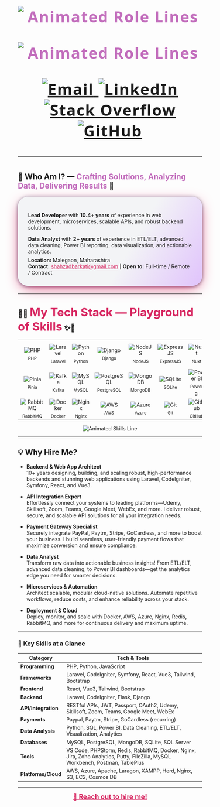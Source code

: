 <h1 align="center" style="margin-bottom:0; font-family:'Montserrat', 'Segoe UI', Arial, sans-serif; font-size:3em; color:#c26dbc; font-weight:900; letter-spacing:2px;">
  <img src="https://readme-typing-svg.demolab.com?font=Montserrat&weight=700&size=35&pause=300&color=A06204&center=true&vCenter=true&multiline=false&width=900&height=50&lines=Shahzad+Barkati" alt="Animated Role Lines" style="display:block;" />
</p>

<p align="center" style="margin-top:0;">
  <img src="https://readme-typing-svg.demolab.com?font=Montserrat&weight=700&size=35&pause=500&color=C26DBC&center=true&vCenter=true&multiline=false&width=900&height=50&lines=Lead+Developer;Backend+%26+Web+App+Architect;API+Integration+Expert;Payment+Gateway+Specialist;Data+Analyst;Microservices+Architect;Deployment+%26+Cloud+Pro;Automation+Enthusiast;ETL%2FELT+Engineer;Power+BI+Data+Viz+Guru;RESTful+API+Pro;SQL+%26+NoSQL+Expert" alt="Animated Role Lines" style="display:block;" />
</p>

<p align="center">
  <a href="mailto:shahzadbarkati@gmail.com">
    <img src="https://img.shields.io/badge/Email-D72660?style=for-the-badge&logo=gmail&logoColor=white" alt="Email"/>
  </a>
  <a href="https://www.linkedin.com/in/shahzadbarkati" target="_blank">
    <img src="https://img.shields.io/badge/LinkedIn-0A66C2?style=for-the-badge&logo=linkedin&logoColor=white" alt="LinkedIn"/>
  </a>
  <a href="https://stackoverflow.com/users/3445324/shahzad-barkati" target="_blank">
    <img src="https://img.shields.io/badge/Stack%20Overflow-F48024?style=for-the-badge&logo=stackoverflow&logoColor=white" alt="Stack Overflow"/>
  </a>
  <a href="https://github.com/ShahzadBarkati" target="_blank">
    <img src="https://img.shields.io/badge/GitHub-24292F?style=for-the-badge&logo=github&logoColor=white" alt="GitHub"/>
  </a>
</p>

---

## 🌈 Who Am I? — <span style="color:#C26DBC;font-weight:bold;">Crafting Solutions, Analyzing Data, Delivering Results</span> 🚀

<div style="background: linear-gradient(120deg, #f3f4f6 60%, #e0c3fc 100%); border-radius: 28px; box-shadow: 0 10px 38px -10px #d72660, 0 2px 10px #64748b; padding: 2em; margin-bottom: 1.5em;">
  <p style="margin-bottom: 0.5em;">
    <b>Lead Developer</b> with <b>10.4+ years</b> of experience in web development, microservices, scalable APIs, and robust backend solutions.
  </p>
  <p style="margin-bottom: 0.5em;">
    <b>Data Analyst</b> with <b>2+ years</b> of experience in ETL/ELT, advanced data cleaning, Power BI reporting, data visualization, and actionable analytics.
  </p>
  <b>Location:</b> Malegaon, Maharashtra<br>
  <b>Contact:</b> <a href="mailto:shahzadbarkati@gmail.com" style="color:#d72660;">shahzadbarkati@gmail.com</a> | <b>Open to:</b> Full-time / Remote / Contract
</div>

---

## 🧩✨ <span style="font-size:1.5em; color: #d72660;">My Tech Stack — Playground of Skills</span> ✨🧩

<!-- Tech Stack Grid with Skill Labels on Hover (including CodeIgniter and PowerBI) -->
<div align="center" style="margin: 1em 0;">
  <table style="border: none;">
    <tr>
      <td align="center"><img src="https://skillicons.dev/icons?i=php" title="PHP" height="48"/><br><sub>PHP</sub></td>
      <td align="center"><img src="https://skillicons.dev/icons?i=laravel" title="Laravel" height="48"/><br><sub>Laravel</sub></td>
      <td align="center"><img src="https://skillicons.dev/icons?i=python" title="Python" height="48"/><br><sub>Python</sub></td>
      <td align="center"><img src="https://skillicons.dev/icons?i=django" title="Django" height="48"/><br><sub>Django</sub></td>
      <td align="center"><img src="https://skillicons.dev/icons?i=nodejs" title="NodeJS" height="48"/><br><sub>NodeJS</sub></td>
      <td align="center"><img src="https://skillicons.dev/icons?i=express" title="ExpressJS" height="48"/><br><sub>ExpressJS</sub></td>
      <td align="center"><img src="https://skillicons.dev/icons?i=nuxt" title="Nuxt" height="48"/><br><sub>Nuxt</sub></td>
      <td align="center"><img src="https://skillicons.dev/icons?i=vue" title="Vue" height="48"/><br><sub>Vue</sub></td>
      <td align="center"><img src="https://skillicons.dev/icons?i=javascript" title="JavaScript" height="48"/><br><sub>JavaScript</sub></td>
      <td align="center"><img src="https://raw.githubusercontent.com/devicons/devicon/master/icons/codeigniter/codeigniter-plain.svg" title="CodeIgniter" height="48"/><br><sub>CodeIgniter</sub></td>
      <td align="center"><img src="https://skillicons.dev/icons?i=symfony" title="Symfony" height="48"/><br><sub>Symfony</sub></td>
    </tr>
    <tr>
      <td align="center"><img src="https://skillicons.dev/icons?i=pinia" title="Pinia" height="48"/><br><sub>Pinia</sub></td>
      <td align="center"><img src="https://skillicons.dev/icons?i=kafka" title="Kafka" height="48"/><br><sub>Kafka</sub></td>
      <td align="center"><img src="https://skillicons.dev/icons?i=mysql" title="MySQL" height="48"/><br><sub>MySQL</sub></td>
      <td align="center"><img src="https://skillicons.dev/icons?i=postgres" title="PostgreSQL" height="48"/><br><sub>PostgreSQL</sub></td>
      <td align="center"><img src="https://skillicons.dev/icons?i=mongodb" title="MongoDB" height="48"/><br><sub>MongoDB</sub></td>
      <td align="center"><img src="https://skillicons.dev/icons?i=sqlite" title="SQLite" height="48"/><br><sub>SQLite</sub></td>
      <td align="center"><img src="https://raw.githubusercontent.com/microsoft/PowerBI-Icons/main/SVG/Power-BI.svg" title="Power BI" height="48"/><br><sub>Power BI</sub></td>
      <td align="center"><img src="https://skillicons.dev/icons?i=tailwindcss" title="Tailwind CSS" height="48"/><br><sub>Tailwind CSS</sub></td>
      <td align="center"><img src="https://skillicons.dev/icons?i=bootstrap" title="Bootstrap" height="48"/><br><sub>Bootstrap</sub></td>
      <td align="center"><img src="https://skillicons.dev/icons?i=firebase" title="Firebase" height="48"/><br><sub>Firebase</sub></td>
      <td align="center"><img src="https://skillicons.dev/icons?i=redis" title="Redis" height="48"/><br><sub>Redis</sub></td>      
    </tr>
    <tr>
      <td align="center"><img src="https://skillicons.dev/icons?i=rabbitmq" title="RabbitMQ" height="48"/><br><sub>RabbitMQ</sub></td>
      <td align="center"><img src="https://skillicons.dev/icons?i=docker" title="Docker" height="48"/><br><sub>Docker</sub></td>
      <td align="center"><img src="https://skillicons.dev/icons?i=nginx" title="Nginx" height="48"/><br><sub>Nginx</sub></td>
      <td align="center"><img src="https://skillicons.dev/icons?i=aws" title="AWS" height="48"/><br><sub>AWS</sub></td>
      <td align="center"><img src="https://skillicons.dev/icons?i=azure" title="Azure" height="48"/><br><sub>Azure</sub></td>
      <td align="center"><img src="https://skillicons.dev/icons?i=git" title="Git" height="48"/><br><sub>Git</sub></td>
      <td align="center"><img src="https://skillicons.dev/icons?i=github" title="GitHub" height="48"/><br><sub>GitHub</sub></td>
      <td align="center"><img src="https://skillicons.dev/icons?i=postman" title="Postman" height="48"/><br><sub>Postman</sub></td>
      <td align="center"><img src="https://skillicons.dev/icons?i=vscode" title="VS Code" height="48"/><br><sub>VS Code</sub></td>
      <td align="center"><img src="https://skillicons.dev/icons?i=phpstorm" title="PHPStorm" height="48"/><br><sub>PHPStorm</sub></td>
      <td align="center"><img src="https://skillicons.dev/icons?i=sublime" title="Sublime" height="48"/><br><sub>Sublime</sub></td>
    </tr>
  </table>
</div>

<!-- Animated Skills Line in center, purple color, multiple roles and skills -->
<p align="center">
  <img src="https://readme-typing-svg.demolab.com?font=Montserrat&weight=800&size=21&pause=700&color=D72660&center=true&vCenter=true&width=650&height=32&lines=Backend+%26+Web+App+Architect+++Strong+Scalable+Solutions;API+Integration+Expert+++Seamless+3rd+Party+Connections;Payment+Gateway+Specialist+++Secure+and+Fast+Transactions;Data+Analyst+++Actionable+Insights+from+Complex+Data;Microservices+Architect+++Modular+and+Cloud-Ready;Deployment+%26+Cloud+Pro+++Fast+and+Reliable+Delivery;Automation+++Save+Time+and+Reduce+Errors;ETL%2FELT+Engineer+++Clean+and+Transform+Your+Data;Power+BI+Guru+++Stunning+Business+Dashboards;RESTful+API+Developer+++Modern+Web+Backends;SQL+%26+NoSQL+Expert+++Flexible+Data+Storage;Web+App+Specialist+++Beautiful+and+Responsive+UI%2FUX" alt="Animated Skills Line" />
</p>

---

## 💡 Why Hire Me?

- **Backend & Web App Architect**  
  10+ years designing, building, and scaling robust, high-performance backends and stunning web applications using Laravel, CodeIgniter, Symfony, React, and Vue3.

- **API Integration Expert**  
  Effortlessly connect your systems to leading platforms—Udemy, Skillsoft, Zoom, Teams, Google Meet, WebEx, and more. I deliver robust, secure, and scalable API solutions for all your integration needs.

- **Payment Gateway Specialist**  
  Securely integrate PayPal, Paytm, Stripe, GoCardless, and more to boost your business. I build seamless, user-friendly payment flows that maximize conversion and ensure compliance.

- **Data Analyst**  
  Transform raw data into actionable business insights! From ETL/ELT, advanced data cleaning, to Power BI dashboards—get the analytics edge you need for smarter decisions.

- **Microservices & Automation**  
  Architect scalable, modular cloud-native solutions. Automate repetitive workflows, reduce costs, and enhance reliability across your stack.

- **Deployment & Cloud**  
  Deploy, monitor, and scale with Docker, AWS, Azure, Nginx, Redis, RabbitMQ, and more for continuous delivery and maximum uptime.

---

### 🚦 **Key Skills at a Glance**

| **Category**            | **Tech & Tools**                                                                                           |
|-------------------------|------------------------------------------------------------------------------------------------------------|
| **Programming**         | PHP, Python, JavaScript                                                                                    |
| **Frameworks**          | Laravel, CodeIgniter, Symfony, React, Vue3, Tailwind, Bootstrap                                            |
| **Frontend**            | React, Vue3, Tailwind, Bootstrap                                                                           |
| **Backend**             | Laravel, CodeIgniter, Flask, Django                                                                        |
| **API/Integration**     | RESTful APIs, JWT, Passport, OAuth2, Udemy, Skillsoft, Zoom, Teams, Google Meet, WebEx                     |
| **Payments**            | Paypal, Paytm, Stripe, GoCardless (recurring)                                                              |
| **Data Analysis**       | Python, SQL, Power BI, Data Cleaning, ETL/ELT, Visualization, Analytics                                    |
| **Databases**           | MySQL, PostgreSQL, MongoDB, SQLite, SQL Server                                                             |
| **Tools**               | VS Code, PHPStorm, Redis, RabbitMQ, Docker, Nginx, Jira, Zoho Analytics, Putty, FileZilla, MySQL Workbench, Postman, TablePlus |
| **Platforms/Cloud**     | AWS, Azure, Apache, Laragon, XAMPP, Herd, Nginx, S3, EC2, Cosmos DB                                       |

---

<div align="center">
  <a href="mailto:shahzadbarkati@gmail.com" style="color:#D72660;font-size:1.3em; font-weight:bold;">
    💌 Reach out to hire me!
  </a>
</div>
